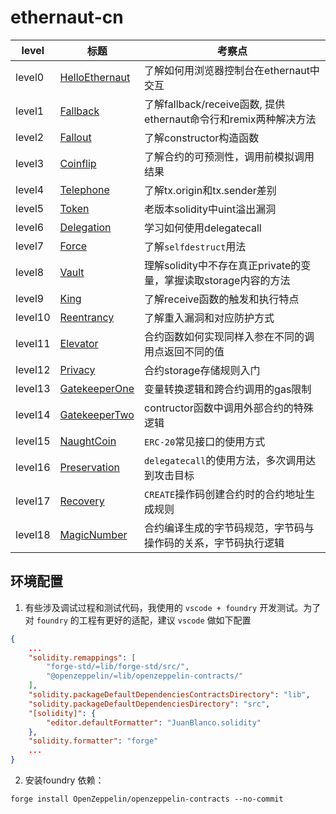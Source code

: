 # ethernaut-cn

| level |标题| 考察点 |
| --- |---|--- |
|level0|[HelloEthernaut](src/level0_HW/README.md)|了解如何用浏览器控制台在ethernaut中交互|
|level1|[Fallback](src/level1_fallback/README.md)|了解fallback/receive函数, 提供ethernaut命令行和remix两种解决方法|
|level2|[Fallout](src/level2_fallout/README.md)|了解constructor构造函数|
|level3|[Coinflip](src/level3_coinflip/README.md)|了解合约的可预测性，调用前模拟调用结果|
|level4|[Telephone](src/level4_telephone/README.md)|了解tx.origin和tx.sender差别|
|level5|[Token](src/level5_token/README.md)|老版本solidity中uint溢出漏洞|
|level6|[Delegation](src/level6_delegation/README.md)|学习如何使用delegatecall|
|level7|[Force](src/level7_force/README.md)|了解`selfdestruct`用法|
|level8|[Vault](src/level8_vault/README.md)|理解solidity中不存在真正private的变量，掌握读取storage内容的方法|
|level9|[King](src/level9_king/README.md)|了解receive函数的触发和执行特点|
|level10|[Reentrancy](src/level10_reentrancy/README.md)|了解重入漏洞和对应防护方式|
|level11|[Elevator](src/level11_elevator/README.md)|合约函数如何实现同样入参在不同的调用点返回不同的值|
|level12|[Privacy](src/level12_privacy/README.md)|合约storage存储规则入门|
|level13|[GatekeeperOne](src/level13_gatekeeper_one/README.md)|变量转换逻辑和跨合约调用的gas限制|
|level14|[GatekeeperTwo](src/level14_gatekeeper_two/README.md)|contructor函数中调用外部合约的特殊逻辑|
|level15|[NaughtCoin](src/level15_naughtcoin/README.md)|`ERC-20`常见接口的使用方式|
|level16|[Preservation](src/level16_preservation/README.md)|`delegatecall`的使用方法，多次调用达到攻击目标|
|level17|[Recovery](src/level17_recovery/README.md)|`CREATE`操作码创建合约时的合约地址生成规则|
|level18|[MagicNumber](src/level18_magicnumber/README.md)|合约编译生成的字节码规范，字节码与操作码的关系，字节码执行逻辑|



## 环境配置
1. 有些涉及调试过程和测试代码，我使用的 `vscode + foundry` 开发测试。为了对 `foundry` 的工程有更好的适配，建议 `vscode` 做如下配置

```json
{
    ...
    "solidity.remappings": [
        "forge-std/=lib/forge-std/src/",
        "@openzeppelin/=lib/openzeppelin-contracts/"
    ],
    "solidity.packageDefaultDependenciesContractsDirectory": "lib",
    "solidity.packageDefaultDependenciesDirectory": "src",
    "[solidity]": {
        "editor.defaultFormatter": "JuanBlanco.solidity"
    },
    "solidity.formatter": "forge"
    ...
}
```

2. 安装foundry 依赖：

```
forge install OpenZeppelin/openzeppelin-contracts --no-commit
```
